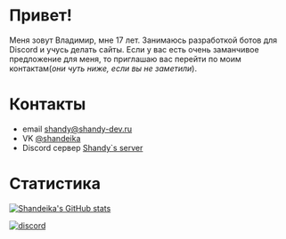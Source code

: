# Привет!
Меня зовут Владимир, мне 17 лет. Занимаюсь разработкой ботов для Discord и учусь делать сайты. Если у вас есть очень заманчивое предложение для меня, то приглашаю вас перейти по моим контактам(*они чуть ниже, если вы не заметили*). 

# Контакты
* email <shandy@shandy-dev.ru>
* VK [@shandeika](https://vk.com/shandeika)
* Discord сервер [Shandy`s server](https://discord.gg/2BEfEAm)

# Статистика
[![Shandeika's GitHub stats](https://github-readme-stats.vercel.app/api?username=Shandeika&show_icons=true&bg_color=30,e96443,904e95&title_color=fff&text_color=fff&icon_color=fff&hide_border=true)](https://github.com/anuraghazra/github-readme-stats)

[![discord](https://discord.c99.nl/widget/theme-1/335464992079872000.png)](https://discord.com/users/335464992079872000)

